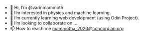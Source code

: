 - 👋 Hi, I’m @varinmammoth
- 👀 I’m interested in physics and machine learning. 
- 🌱 I’m currently learning web development (using Odin Project). 
- 💞️ I’m looking to collaborate on ...
- 📫 How to reach me mammotha_2020@concordian.org

<!---
varinmammoth/varinmammoth is a ✨ special ✨ repository because its `README.md` (this file) appears on your GitHub profile.
You can click the Preview link to take a look at your changes.
--->

